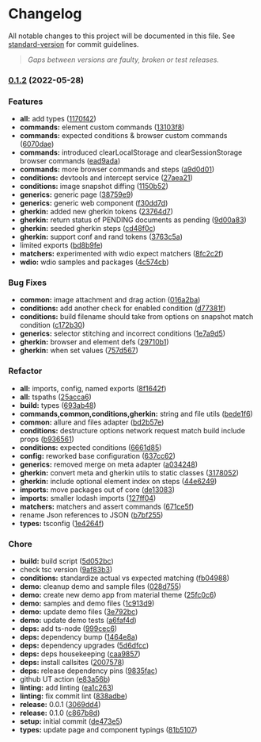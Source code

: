 # Changelog

All notable changes to this project will be documented in this file. See [standard-version](https://github.com/conventional-changelog/standard-version) for commit guidelines.

> _Gaps between versions are faulty, broken or test releases._

### [0.1.2](https://github.com/iamkenos/hornet/compare/v0.1.1...v0.1.2) (2022-05-28)

### Features

- **all:** add types ([1170f42](https://github.com/iamkenos/hornet/commit/1170f42d446ea150bc7bb04d2b1c82248e985742))
- **commands:** element custom commands ([13103f8](https://github.com/iamkenos/hornet/commit/13103f8299c43beb8f35a81916a4a863d7258b53))
- **commands:** expected conditions & browser custom commands ([6070dae](https://github.com/iamkenos/hornet/commit/6070dae8462512b84f3de971e351e3b503fcac22))
- **commands:** introduced clearLocalStorage and clearSessionStorage browser commands ([ead9ada](https://github.com/iamkenos/hornet/commit/ead9ada931902aced388fe28bd882af50f4209fb))
- **commands:** more browser commands and steps ([a9d0d01](https://github.com/iamkenos/hornet/commit/a9d0d01d547cb8016a3344e2ccd21a60368e10c0))
- **conditions:** devtools and intercept service ([27aea21](https://github.com/iamkenos/hornet/commit/27aea21c2725219e4a847006abbb2db365d364e2))
- **conditions:** image snapshot diffing ([1150b52](https://github.com/iamkenos/hornet/commit/1150b522ba70051a474014d97e75fc88f68cc501))
- **generics:** generic page ([38759e9](https://github.com/iamkenos/hornet/commit/38759e993d0d319a123d54103e7ad8d76a993f6e))
- **generics:** generic web component ([f30dd7d](https://github.com/iamkenos/hornet/commit/f30dd7d6726e64d92b7e8aa5f3f165925061f279))
- **gherkin:** added new gherkin tokens ([23764d7](https://github.com/iamkenos/hornet/commit/23764d7b5fe38145e2c597f2549109f2dae3dd39))
- **gherkin:** return status of PENDING documents as pending ([9d00a83](https://github.com/iamkenos/hornet/commit/9d00a833aa958bfc717ef85c34afc9f3673342e5))
- **gherkin:** seeded gherkin steps ([cd48f0c](https://github.com/iamkenos/hornet/commit/cd48f0c380f52876f6364dbcaaec085c26fc5add))
- **gherkin:** support conf and rand tokens ([3763c5a](https://github.com/iamkenos/hornet/commit/3763c5ad1e0996cd2b472c31273a0c94644e59a1))
- limited exports ([bd8b9fe](https://github.com/iamkenos/hornet/commit/bd8b9fea6a95f7b7846f75cceb78ecd790d55975))
- **matchers:** experimented with wdio expect matchers ([8fc2c2f](https://github.com/iamkenos/hornet/commit/8fc2c2fe8876c9ea715725bba66445866da20af4))
- **wdio:** wdio samples and packages ([4c574cb](https://github.com/iamkenos/hornet/commit/4c574cb08f160bea9f3dcea5738b8b8e7d364c2b))

### Bug Fixes

- **common:** image attachment and drag action ([016a2ba](https://github.com/iamkenos/hornet/commit/016a2ba53290691ebfa981138acb7eeb56910629))
- **conditions:** add another check for enabled condition ([d77381f](https://github.com/iamkenos/hornet/commit/d77381fef336269e96792073d49d9ec8ad8ec696))
- **conditions:** build filename should take from options on snapshot match condition ([c172b30](https://github.com/iamkenos/hornet/commit/c172b309584a9678697ad95420d10a030f518e82))
- **generics:** selector stitching and incorrect conditions ([1e7a9d5](https://github.com/iamkenos/hornet/commit/1e7a9d5b1a85179f10c187412775e77803dea449))
- **gherkin:** browser and element defs ([29710b1](https://github.com/iamkenos/hornet/commit/29710b118aaa1fc88dba6dabbd7b9709f07382e4))
- **gherkin:** when set values ([757d567](https://github.com/iamkenos/hornet/commit/757d567a1917ebf4428f8f556bf379839168b630))

### Refactor

- **all:** imports, config, named exports ([8f1642f](https://github.com/iamkenos/hornet/commit/8f1642fa5484e0bfc1a5742ed41771da84e3e37b))
- **all:** tspaths ([25acca6](https://github.com/iamkenos/hornet/commit/25acca6c93dc81dc5ac80c82fbb92554db3d82ec))
- **build:** types ([693ab48](https://github.com/iamkenos/hornet/commit/693ab48bfd3de4ec9e0a4a015e800c76ea10f0f2))
- **commands,common,conditions,gherkin:** string and file utils ([bede1f6](https://github.com/iamkenos/hornet/commit/bede1f6b5cf8dd6c82f4af0025ef273e47a334b0))
- **common:** allure and files adapter ([bd2b57e](https://github.com/iamkenos/hornet/commit/bd2b57e345e55164f501ddac00d7eaa2750ffaf2))
- **conditions:** destructure options network request match build include props ([b936561](https://github.com/iamkenos/hornet/commit/b93656167bcdb2763068a44d55b2194622a9a466))
- **conditions:** expected conditions ([6661d85](https://github.com/iamkenos/hornet/commit/6661d859a39d13845177be4b7d9490947a11f775))
- **config:** reworked base configuration ([637cc62](https://github.com/iamkenos/hornet/commit/637cc62dd546aa5cf4d4cdc23707761136458539))
- **generics:** removed merge on meta adapter ([a034248](https://github.com/iamkenos/hornet/commit/a034248051ce699d341feb79eaaf432266c33676))
- **gherkin:** convert meta and gherkin utils to static classes ([3178052](https://github.com/iamkenos/hornet/commit/3178052bc763a901d3f05e6b207e9bb240d8309f))
- **gherkin:** include optional element index on steps ([44e6249](https://github.com/iamkenos/hornet/commit/44e6249729deb8b3db10e9a66b4d25033e110c4d))
- **imports:** move packages out of core ([de13083](https://github.com/iamkenos/hornet/commit/de13083c7c0c14a1ea21738df35175aeae5b9719))
- **imports:** smaller lodash imports ([127ff04](https://github.com/iamkenos/hornet/commit/127ff041031e7568ac1577204c8d4cffb3cb61b2))
- **matchers:** matchers and assert commands ([671ce5f](https://github.com/iamkenos/hornet/commit/671ce5fba7b2344007786481085dccbbfb453987))
- rename Json references to JSON ([b7bf255](https://github.com/iamkenos/hornet/commit/b7bf2551648acd2e35f4d90157f21cc5a33c6c5e))
- **types:** tsconfig ([1e4264f](https://github.com/iamkenos/hornet/commit/1e4264f04b876e4005cb95c716a965b1bdac8b89))

### Chore

- **build:** build script ([5d052bc](https://github.com/iamkenos/hornet/commit/5d052bce3aeef41004470ac46ac8efc46d923f92))
- check tsc version ([9af83b3](https://github.com/iamkenos/hornet/commit/9af83b32ac1345b71be3033670f1bf7d7fdf9ca6))
- **conditions:** standardize actual vs expected matching ([fb04988](https://github.com/iamkenos/hornet/commit/fb049886f1f273523cd2a990c9a307bc4250733a))
- **demo:** cleanup demo and sample files ([028d755](https://github.com/iamkenos/hornet/commit/028d7554f92970a120221b9aee7e0f812d0619be))
- **demo:** create new demo app from material theme ([25fc0c6](https://github.com/iamkenos/hornet/commit/25fc0c6e236832da98a63dc8fd5b57ea99bf4a79))
- **demo:** samples and demo files ([1c913d9](https://github.com/iamkenos/hornet/commit/1c913d93c690c02c02b6dfc68d420dfbfd753813))
- **demo:** update demo files ([3e792bc](https://github.com/iamkenos/hornet/commit/3e792bcc618225be26ffeb6377f30caf6c684d19))
- **demo:** update demo tests ([a6faf4d](https://github.com/iamkenos/hornet/commit/a6faf4d1970bc64f5cb73171eab6dc08f03783f8))
- **deps:** add ts-node ([999cec6](https://github.com/iamkenos/hornet/commit/999cec6e639f9579765e37ede2127b6fa8c44883))
- **deps:** dependency bump ([1464e8a](https://github.com/iamkenos/hornet/commit/1464e8afd696931779b76f79c1cedaec1f16d7a5))
- **deps:** dependency upgrades ([5d6dfcc](https://github.com/iamkenos/hornet/commit/5d6dfcc18f1688897ce5afcfba52e2534636f804))
- **deps:** deps housekeeping ([caa9857](https://github.com/iamkenos/hornet/commit/caa9857af202a5500d8d63cc6a65ac823491e0cd))
- **deps:** install callsites ([2007578](https://github.com/iamkenos/hornet/commit/2007578807fa10b4ce8e865acb5ac5146bc14903))
- **deps:** release dependency pins ([9835fac](https://github.com/iamkenos/hornet/commit/9835facd40497edf78dc5e114bb64ff1f59781bd))
- github UT action ([e83a56b](https://github.com/iamkenos/hornet/commit/e83a56b48bdddbdbccaf07b1768eeddd717231ec))
- **linting:** add linting ([ea1c263](https://github.com/iamkenos/hornet/commit/ea1c2632514acceb8bcdae138124da0aa782b5a4))
- **linting:** fix commit lint ([838adbe](https://github.com/iamkenos/hornet/commit/838adbe7af5b2829e878fb94c2706297bc4d81ae))
- **release:** 0.0.1 ([3069dd4](https://github.com/iamkenos/hornet/commit/3069dd47b3de6e9e03b09704211553b5de90bbd8))
- **release:** 0.1.0 ([c867b8d](https://github.com/iamkenos/hornet/commit/c867b8dc0cdab8e748996f0c446f79c2e3763c84))
- **setup:** initial commit ([de473e5](https://github.com/iamkenos/hornet/commit/de473e54b4d44df5fc33140c711b0f9104b1839d))
- **types:** update page and component typings ([81b5107](https://github.com/iamkenos/hornet/commit/81b5107b4a473248bc5a6971f9022aef840eb320))
